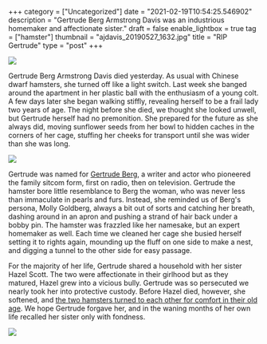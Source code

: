 +++
category = ["Uncategorized"]
date = "2021-02-19T10:54:25.546902"
description = "Gertrude Berg Armstrong Davis was an industrious homemaker and affectionate sister."
draft = false
enable_lightbox = true
tag = ["hamster"]
thumbnail = "ajdavis_20190527_1632.jpg"
title = "RIP Gertrude"
type = "post"
+++

![](ajdavis_20190527_1606.jpg)

Gertrude Berg Armstrong Davis died yesterday. As usual with Chinese dwarf hamsters, she turned off like a light switch. Last week she banged around the apartment in her plastic ball with the enthusiasm of a young colt. A few days later she began walking stiffly, revealing herself to be a frail lady two years of age. The night before she died, we thought she looked unwell, but Gertrude herself had no premonition. She prepared for the future as she always did, moving sunflower seeds from her bowl to hidden caches in the corners of her cage, stuffing her cheeks for transport until she was wider than she was long.

![](ajdavis_20190527_1632.jpg)

Gertrude was named for [Gertrude Berg](https://en.wikipedia.org/wiki/Gertrude_Berg), a writer and actor who pioneered the family sitcom form, first on radio, then on television. Gertrude the hamster bore little resemblance to Berg the woman, who was never less than immaculate in pearls and furs. Instead, she reminded us of Berg's persona, Molly Goldberg, always a bit out of sorts and catching her breath, dashing around in an apron and pushing a strand of hair back under a bobby pin. The hamster was frazzled like her namesake, but an expert homemaker as well. Each time we cleaned her cage she busied herself setting it to rights again, mounding up the fluff on one side to make a nest, and digging a tunnel to the other side for easy passage.

For the majority of her life, Gertrude shared a household with her sister Hazel Scott. The two were affectionate in their girlhood but as they matured, Hazel grew into a vicious bully. Gertrude was so persecuted we nearly took her into protective custody. Before Hazel died, however, she softened, and [the two hamsters turned to each other for comfort in their old age](/rip-hazel/). We hope Gertrude forgave her, and in the waning months of her own life recalled her sister only with fondness.

![](ajdavis_20190527_1646.jpg)
